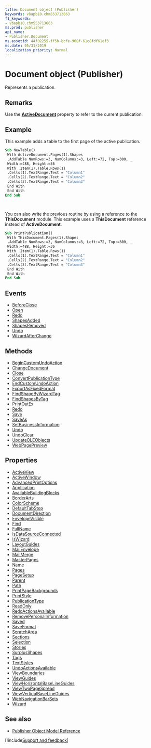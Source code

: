 ```yaml
---
title: Document object (Publisher)
keywords: vbapb10.chm553713663
f1_keywords:
- vbapb10.chm553713663
ms.prod: publisher
api_name:
- Publisher.Document
ms.assetid: 44f02255-ff5b-bcfe-900f-61c8fdf61ef3
ms.date: 05/31/2019
localization_priority: Normal
---
```



# Document object (Publisher)

Represents a publication. 

## Remarks

Use the **[ActiveDocument](Publisher.Application.ActiveDocument.md)** property to refer to the current publication. 

## Example

This example adds a table to the first page of the active publication.

```vb
Sub NewTable() 
 With ActiveDocument.Pages(1).Shapes 
 .AddTable NumRows:=3, NumColumns:=3, Left:=72, Top:=300, _ 
 Width:=488, Height:=36 
 With .Item(1).Table.Rows(1) 
 .Cells(1).TextRange.Text = "Column1" 
 .Cells(2).TextRange.Text = "Column2" 
 .Cells(3).TextRange.Text = "Column3" 
 End With 
 End With 
End Sub
```

<br/>

You can also write the previous routine by using a reference to the **ThisDocument** module. This example uses a **ThisDocument** reference instead of **ActiveDocument**.

```vb
Sub PrintPublication() 
 With ThisDocument.Pages(1).Shapes 
 .AddTable NumRows:=3, NumColumns:=3, Left:=72, Top:=300, _ 
 Width:=488, Height:=36 
 With .Item(1).Table.Rows(1) 
 .Cells(1).TextRange.Text = "Column1" 
 .Cells(2).TextRange.Text = "Column2" 
 .Cells(3).TextRange.Text = "Column3" 
 End With 
 End With 
End Sub
```


## Events

- [BeforeClose](Publisher.Document.BeforeClose.md)
- [Open](Publisher.Document.Open.md)
- [Redo](Publisher.Document.Redo(even).md)
- [ShapesAdded](Publisher.Document.ShapesAdded.md)
- [ShapesRemoved](Publisher.Document.ShapesRemoved.md)
- [Undo](Publisher.Document.Undo(even).md)
- [WizardAfterChange](Publisher.Document.WizardAfterChange.md)

## Methods

- [BeginCustomUndoAction](Publisher.Document.BeginCustomUndoAction.md)
- [ChangeDocument](Publisher.Document.ChangeDocument.md)
- [Close](Publisher.Document.Close.md)
- [ConvertPublicationType](Publisher.Document.ConvertPublicationType.md)
- [EndCustomUndoAction](Publisher.Document.EndCustomUndoAction.md)
- [ExportAsFixedFormat](Publisher.Document.ExportAsFixedFormat.md)
- [FindShapeByWizardTag](Publisher.Document.FindShapeByWizardTag.md)
- [FindShapesByTag](Publisher.Document.FindShapesByTag.md)
- [PrintOutEx](Publisher.Document.PrintOutEx.md)
- [Redo](Publisher.Document.Redo(method).md)
- [Save](Publisher.Document.Save.md)
- [SaveAs](Publisher.Document.SaveAs.md)
- [SetBusinessInformation](Publisher.Document.SetBusinessInformation.md)
- [Undo](Publisher.Document.Undo(method).md)
- [UndoClear](Publisher.Document.UndoClear.md)
- [UpdateOLEObjects](Publisher.Document.UpdateOLEObjects.md)
- [WebPagePreview](Publisher.Document.WebPagePreview.md)

## Properties

- [ActiveView](Publisher.Document.ActiveView.md)
- [ActiveWindow](Publisher.Document.ActiveWindow.md)
- [AdvancedPrintOptions](Publisher.Document.AdvancedPrintOptions.md)
- [Application](Publisher.Document.Application.md)
- [AvailableBuildingBlocks](Publisher.document.availablebuildingblocks.md)
- [BorderArts](Publisher.Document.BorderArts.md)
- [ColorScheme](Publisher.Document.ColorScheme.md)
- [DefaultTabStop](Publisher.Document.DefaultTabStop.md)
- [DocumentDirection](Publisher.Document.DocumentDirection.md)
- [EnvelopeVisible](Publisher.Document.EnvelopeVisible.md)
- [Find](Publisher.Document.Find.md)
- [FullName](Publisher.Document.FullName.md)
- [IsDataSourceConnected](Publisher.Document.IsDataSourceConnected.md)
- [IsWizard](Publisher.Document.IsWizard.md)
- [LayoutGuides](Publisher.Document.LayoutGuides.md)
- [MailEnvelope](Publisher.Document.MailEnvelope.md)
- [MailMerge](Publisher.Document.MailMerge.md)
- [MasterPages](Publisher.Document.MasterPages.md)
- [Name](Publisher.Document.Name.md)
- [Pages](Publisher.Document.Pages.md)
- [PageSetup](Publisher.Document.PageSetup.md)
- [Parent](Publisher.Document.Parent.md)
- [Path](Publisher.Document.Path.md)
- [PrintPageBackgrounds](Publisher.Document.PrintPageBackgrounds.md)
- [PrintStyle](Publisher.Document.PrintStyle.md)
- [PublicationType](Publisher.Document.PublicationType.md)
- [ReadOnly](Publisher.Document.ReadOnly.md)
- [RedoActionsAvailable](Publisher.Document.RedoActionsAvailable.md)
- [RemovePersonalInformation](Publisher.Document.RemovePersonalInformation.md)
- [Saved](Publisher.Document.Saved.md)
- [SaveFormat](Publisher.Document.SaveFormat.md)
- [ScratchArea](Publisher.Document.ScratchArea.md)
- [Sections](Publisher.Document.Sections.md)
- [Selection](Publisher.Document.Selection.md)
- [Stories](Publisher.Document.Stories.md)
- [SurplusShapes](Publisher.Document.SurplusShapes.md)
- [Tags](Publisher.Document.Tags.md)
- [TextStyles](Publisher.Document.TextStyles.md)
- [UndoActionsAvailable](Publisher.Document.UndoActionsAvailable.md)
- [ViewBoundaries](Publisher.Document.ViewBoundaries.md)
- [ViewGuides](Publisher.Document.ViewGuides.md)
- [ViewHorizontalBaseLineGuides](Publisher.Document.ViewHorizontalBaseLineGuides.md)
- [ViewTwoPageSpread](Publisher.Document.ViewTwoPageSpread.md)
- [ViewVerticalBaseLineGuides](Publisher.Document.ViewVerticalBaseLineGuides.md)
- [WebNavigationBarSets](Publisher.Document.WebNavigationBarSets.md)
- [Wizard](Publisher.Document.Wizard.md)

## See also

- [Publisher Object Model Reference](overview/publisher/object-model.md)



[!include[Support and feedback](~/includes/feedback-boilerplate.md)]